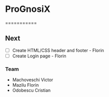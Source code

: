 # ProGnosiX
===========
## Next
- [ ] Create HTML/CSS header and footer - Florin
- [ ] Create Login page - Florin

### Team
* Machoveschi Victor
* Mazilu Florin
* Odobescu Cristian
